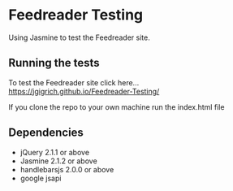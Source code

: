# Feedreader Testing
Using Jasmine to test the Feedreader site.

## Running the tests

To test the Feedreader site click here...
https://jgigrich.github.io/Feedreader-Testing/

If you clone the repo to your own machine run the index.html file

## Dependencies
* jQuery 2.1.1 or above
* Jasmine 2.1.2 or above
* handlebarsjs 2.0.0 or above
* google jsapi
